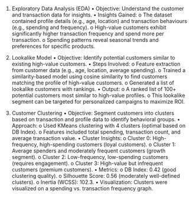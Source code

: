1. Exploratory Data Analysis (EDA)
•	Objective: Understand the customer and transaction data for insights.
•	Insights Gained: 
o	The dataset contained profile details (e.g., age, location) and transaction behaviours (e.g., spending and frequency).
o	High-value customers exhibit significantly higher transaction frequency and spend more per transaction.
o	Spending patterns reveal seasonal trends and preferences for specific products.

2. Lookalike Model
•	Objective: Identify potential customers similar to existing high-value customers.
•	Steps Involved:
o	Feature extraction from customer data (e.g., age, location, average spending).
o	Trained a similarity-based model using cosine similarity to find customers matching the profile of high-value customers.
o	Generated a list of lookalike customers with rankings.
•	Output:
o	A ranked list of 100+ potential customers most similar to high-value profiles.
o	This lookalike segment can be targeted for personalized campaigns to maximize ROI.

3. Customer Clustering
•	Objective: Segment customers into clusters based on transaction and profile data to identify behavioral groups.
•	Approach:
o	Used KMeans clustering with 4 clusters (optimal based on DB Index).
o	Features included total spending, transaction count, and average transaction value.
•	Cluster Insights:
o	Cluster 0: High-frequency, high-spending customers (loyal customers).
o	Cluster 1: Average spenders and moderately frequent customers (growth segment).
o	Cluster 2: Low-frequency, low-spending customers (requires engagement).
o	Cluster 3: High-value but infrequent customers (premium customers).
•	Metrics:
o	DB Index: 0.42 (good clustering quality).
o	Silhouette Score: 0.56 (moderately well-defined clusters).
o	Inertia (WCSS): 102.3.
•	Visualization: Clusters were visualized on a spending vs. transaction frequency graph.

